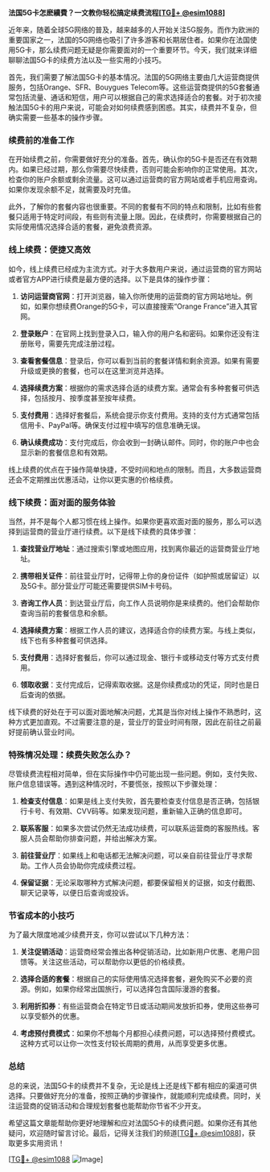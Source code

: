 **法国5G卡怎麽續費？一文教你轻松搞定续费流程[[TG💪+ @esim1088](https://t.me/s/esim1088)]**

近年来，随着全球5G网络的普及，越来越多的人开始关注5G服务。而作为欧洲的重要国家之一，法国的5G网络也吸引了许多游客和长期居住者。如果你在法国使用5G卡，那么续费问题无疑是你需要面对的一个重要环节。今天，我们就来详细聊聊法国5G卡的续费方法以及一些实用的小技巧。

首先，我们需要了解法国5G卡的基本情况。法国的5G网络主要由几大运营商提供服务，包括Orange、SFR、Bouygues Telecom等。这些运营商提供的5G套餐通常包括流量、通话和短信，用户可以根据自己的需求选择适合的套餐。对于初次接触法国5G卡的用户来说，可能会对如何续费感到困惑。其实，续费并不复杂，但确实需要一些基本的操作步骤。

### **续费前的准备工作**

在开始续费之前，你需要做好充分的准备。首先，确认你的5G卡是否还在有效期内。如果已经过期，那么你需要尽快续费，否则可能会影响你的正常使用。其次，检查你的账户余额或剩余流量。这可以通过运营商的官方网站或者手机应用查询。如果你发现余额不足，就需要及时充值。

此外，了解你的套餐内容也很重要。不同的套餐有不同的特点和限制，比如有些套餐只适用于特定时间段，有些则有流量上限。因此，在续费时，你需要根据自己的实际使用情况选择合适的套餐，避免浪费资源。

### **线上续费：便捷又高效**

如今，线上续费已经成为主流方式。对于大多数用户来说，通过运营商的官方网站或者官方APP进行续费是最方便的选择。以下是具体的操作步骤：

1. **访问运营商官网**：打开浏览器，输入你所使用的运营商的官方网站地址。例如，如果你想续费Orange的5G卡，可以直接搜索“Orange France”进入其官网。

2. **登录账户**：在官网上找到登录入口，输入你的用户名和密码。如果你还没有注册账号，需要先完成注册过程。

3. **查看套餐信息**：登录后，你可以看到当前的套餐详情和剩余资源。如果有需要升级或更换的套餐，也可以在这里浏览并选择。

4. **选择续费方案**：根据你的需求选择合适的续费方案。通常会有多种套餐可供选择，包括按月、按季度甚至按年续费。

5. **支付费用**：选择好套餐后，系统会提示你支付费用。支持的支付方式通常包括信用卡、PayPal等。确保支付过程中填写的信息准确无误。

6. **确认续费成功**：支付完成后，你会收到一封确认邮件。同时，你的账户中也会显示新的套餐信息和有效期。

线上续费的优点在于操作简单快捷，不受时间和地点的限制。而且，大多数运营商还会不定期推出优惠活动，让你以更实惠的价格续费。

### **线下续费：面对面的服务体验**

当然，并不是每个人都习惯在线上操作。如果你更喜欢面对面的服务，那么可以选择到运营商的营业厅进行续费。以下是线下续费的具体步骤：

1. **查找营业厅地址**：通过搜索引擎或地图应用，找到离你最近的运营商营业厅地址。

2. **携带相关证件**：前往营业厅时，记得带上你的身份证件（如护照或居留证）以及5G卡。部分营业厅可能还需要提供SIM卡号码。

3. **咨询工作人员**：到达营业厅后，向工作人员说明你是来续费的。他们会帮助你查询当前的套餐信息和余额。

4. **选择续费方案**：根据工作人员的建议，选择适合你的续费方案。与线上类似，线下也有多种套餐可供选择。

5. **支付费用**：选择好套餐后，你可以通过现金、银行卡或移动支付等方式支付费用。

6. **领取收据**：支付完成后，记得索取收据。这是你续费成功的凭证，同时也是日后查询的依据。

线下续费的好处在于可以面对面地解决问题，尤其是当你对线上操作不熟悉时，这种方式更加直观。不过需要注意的是，营业厅的营业时间有限，因此在前往之前最好提前确认营业时间。

### **特殊情况处理：续费失败怎么办？**

尽管续费流程相对简单，但在实际操作中仍可能出现一些问题。例如，支付失败、账户信息错误等。遇到这种情况时，不要慌张，按照以下步骤处理：

1. **检查支付信息**：如果是线上支付失败，首先要检查支付信息是否正确，包括银行卡号、有效期、CVV码等。如果发现问题，重新输入正确的信息即可。

2. **联系客服**：如果多次尝试仍然无法成功续费，可以联系运营商的客服热线。客服人员会帮助你排查问题，并给出解决方案。

3. **前往营业厅**：如果线上和电话都无法解决问题，可以亲自前往营业厅寻求帮助。工作人员会协助你完成续费过程。

4. **保留证据**：无论采取哪种方式解决问题，都要保留相关的证据，如支付截图、聊天记录等，以便日后查询或投诉。

### **节省成本的小技巧**

为了最大限度地减少续费开支，你可以尝试以下几种方法：

1. **关注促销活动**：运营商经常会推出各种促销活动，比如新用户优惠、老用户回馈等。关注这些活动，可以帮助你以更低的价格续费。

2. **选择合适的套餐**：根据自己的实际使用情况选择套餐，避免购买不必要的资源。例如，如果你经常出国旅行，可以选择包含国际漫游的套餐。

3. **利用折扣券**：有些运营商会在特定节日或活动期间发放折扣券，使用这些券可以享受额外的优惠。

4. **考虑预付费模式**：如果你不想每个月都担心续费问题，可以选择预付费模式。这种方式可以让你一次性支付较长周期的费用，从而享受更多优惠。

### **总结**

总的来说，法国5G卡的续费并不复杂，无论是线上还是线下都有相应的渠道可供选择。只要做好充分的准备，按照正确的步骤操作，就能顺利完成续费。同时，关注运营商的促销活动和合理规划套餐也能帮助你节省不少开支。

希望这篇文章能帮助你更好地理解和应对法国5G卡的续费问题。如果你还有其他疑问，欢迎随时留言讨论。最后，记得关注我们的频道[[TG💪+ @esim1088](https://t.me/s/esim1088)]，获取更多实用资讯！ 

[[TG💪+ @esim1088](https://t.me/s/esim1088) ![Image](https://i.postimg.cc/4NQfJmqS/Snipaste-2025-05-13-00-14-12.png)]